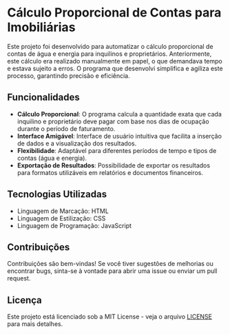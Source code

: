 # Cálculo Proporcional de Contas para Imobiliárias

Este projeto foi desenvolvido para automatizar o cálculo proporcional de contas de água e energia para inquilinos e proprietários. Anteriormente, este cálculo era realizado manualmente em papel, o que demandava tempo e estava sujeito a erros. O programa que desenvolvi simplifica e agiliza este processo, garantindo precisão e eficiência.

## Funcionalidades

- **Cálculo Proporcional**: O programa calcula a quantidade exata que cada inquilino e proprietário deve pagar com base nos dias de ocupação durante o período de faturamento.
- **Interface Amigável**: Interface de usuário intuitiva que facilita a inserção de dados e a visualização dos resultados.
- **Flexibilidade**: Adaptável para diferentes períodos de tempo e tipos de contas (água e energia).
- **Exportação de Resultados**: Possibilidade de exportar os resultados para formatos utilizáveis em relatórios e documentos financeiros.

## Tecnologias Utilizadas

- Linguagem de Marcação: HTML
- Linguagem de Estilização: CSS
- Linguagem de Programação: JavaScript

## Contribuições

Contribuições são bem-vindas! Se você tiver sugestões de melhorias ou encontrar bugs, sinta-se à vontade para abrir uma issue ou enviar um pull request.

## Licença

Este projeto está licenciado sob a MIT License - veja o arquivo [LICENSE](LICENSE) para mais detalhes.